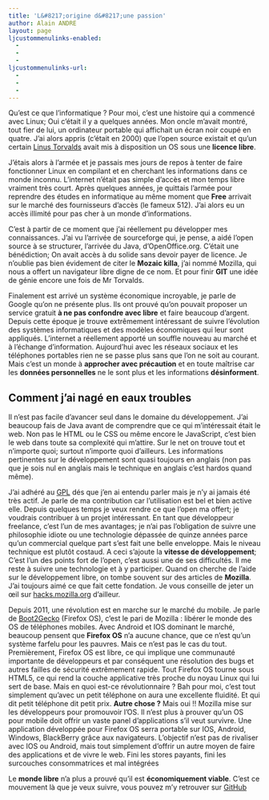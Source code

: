 ```yaml
---
title: 'L&#8217;origine d&#8217;une passion'
author: Alain ANDRE
layout: page
ljcustommenulinks-enabled:
  - 
  - 
  - 
ljcustommenulinks-url:
  - 
  - 
  - 
---
```

Qu&#8217;est ce que l&#8217;informatique ? Pour moi, c&#8217;est une histoire qui a commencé avec Linux; Oui c&#8217;était il y a quelques années. Mon oncle m&#8217;avait montré, tout fier de lui, un ordinateur portable qui affichait un écran noir coupé en quatre. J&#8217;ai alors appris (c&#8217;était en 2000) que l&#8217;open source existait et qu&#8217;un certain [Linus Torvalds][1] avait mis à disposition un OS sous une **licence libre**.

J&#8217;étais alors à l&#8217;armée et je passais mes jours de repos à tenter de faire fonctionner Linux en compilant et en cherchant les informations dans ce monde inconnu. L&#8217;internet n&#8217;était pas simple d’accès et mon temps libre vraiment très court. Après quelques années, je quittais l&#8217;armée pour reprendre des études en informatique au même moment que **Free** arrivait sur le marché des fournisseurs d’accès (le fameux 512). J&#8217;ai alors eu un accès illimité pour pas cher à un monde d&#8217;informations.

C&#8217;est à partir de ce moment que j&#8217;ai réellement pu développer mes connaissances. J&#8217;ai vu l&#8217;arrivée de sourceforge qui, je pense, a aidé l&#8217;open source à se structurer, l’arrivée du Java, d&#8217;OpenOffice.org. C&#8217;était une bénédiction; On avait accès à du solide sans devoir payer de licence. Je n&#8217;oublie pas bien évidement de citer le **Mozaic killa**, j&#8217;ai nommé Mozilla, qui nous a offert un navigateur libre digne de ce nom. Et pour finir **GIT** une idée de génie encore une fois de Mr Torvalds.

Finalement est arrivé un système économique incroyable, je parle de Google qu&#8217;on ne présente plus. Ils ont prouvé qu&#8217;on pouvait proposer un service gratuit **à ne pas confondre avec libre** et faire beaucoup d&#8217;argent. Depuis cette époque je trouve extrêmement intéressant de suivre l&#8217;évolution des systèmes informatiques et des modèles économiques qui leur sont appliqués. L&#8217;internet a réellement apporté un souffle nouveau au marché et à l&#8217;échange d&#8217;information. Aujourd&#8217;hui avec les réseaux sociaux et les téléphones portables rien ne se passe plus sans que l&#8217;on ne soit au courant. Mais c&#8217;est un monde à **approcher avec précaution** et en toute maîtrise car les **données personnelles** ne le sont plus et les informations **désinforment**.

## Comment j&#8217;ai nagé en eaux troubles

Il n&#8217;est pas facile d&#8217;avancer seul dans le domaine du développement. J&#8217;ai beaucoup fais de Java avant de comprendre que ce qui m’intéressait était le web. Non pas le HTML ou le CSS ou même encore le JavaScript, c&#8217;est bien le web dans toute sa complexité qui m&#8217;attire. Sur le net on trouve tout et n&#8217;importe quoi; surtout n&#8217;importe quoi d’ailleurs. Les informations pertinentes sur le développement sont quasi toujours en anglais (non pas que je sois nul en anglais mais le technique en anglais c&#8217;est hardos quand même).

J&#8217;ai adhéré au [GPL][2] dés que j&#8217;en ai entendu parler mais je n&#8217;y ai jamais été très actif. Je parle de ma contribution car l&#8217;utilisation est bel et bien active elle. Depuis quelques temps je veux rendre ce que l&#8217;open ma offert; je voudrais contribuer à un projet intéressant. En tant que développeur freelance, c&#8217;est l&#8217;un de mes avantages; je n&#8217;ai pas l&#8217;obligation de suivre une philosophie idiote ou une technologie dépassée de quinze années parce qu’un commercial quelque part s&#8217;est fait une belle enveloppe. Mais le niveau technique est plutôt costaud. A ceci s&#8217;ajoute la **vitesse de développement**; C&#8217;est l&#8217;un des points fort de l&#8217;open, c&#8217;est aussi une de ses difficultés. Il me reste à suivre une technologie et à y participer. Quand on cherche de l&#8217;aide sur le développement libre, on tombe souvent sur des articles de **Mozilla**. J&#8217;ai toujours aimé ce que fait cette fondation. Je vous conseille de jeter un œil sur [hacks.mozilla.org][3] d&#8217;ailleur.

Depuis 2011, une révolution est en marche sur le marché du mobile. Je parle de [Boot2Gecko][4] (Firefox OS), c&#8217;est le pari de Mozilla : libérer le monde des OS de téléphones mobiles. Avec Android et IOS dominant le marché, beaucoup pensent que **Firefox OS** n&#8217;a aucune chance, que ce n&#8217;est qu&#8217;un système farfelu pour les pauvres. Mais ce n&#8217;est pas le cas du tout. Premièrement, Firefox OS est libre, ce qui implique une communauté importante de développeurs et par conséquent une résolution des bugs et autres failles de sécurité extrêmement rapide. Tout Firefox OS tourne sous HTML5, ce qui rend la couche applicative très proche du noyau Linux qui lui sert de base. Mais en quoi est-ce révolutionnaire ? Bah pour moi, c&#8217;est tout simplement qu&#8217;avec un petit téléphone on aura une excellente fluidité. Et qui dit petit téléphone dit petit prix. **Autre chose ?** Mais oui !! Mozilla mise sur les développeurs pour promouvoir l&#8217;OS. Il n&#8217;est plus à prouver qu&#8217;un OS pour mobile doit offrir un vaste panel d&#8217;applications s&#8217;il veut survivre. Une application développée pour Firefox OS serra portable sur IOS, Android, Windows, BlackBerry grâce aux navigateurs. L&#8217;objectif n&#8217;est pas de rivaliser avec IOS ou Android, mais tout simplement d&#8217;offrir un autre moyen de faire des applications et de vivre le web. Fini les stores payants, fini les surcouches consommatrices et mal intégrées

Le **monde libre** n&#8217;a plus a prouvé qu&#8217;il est **économiquement viable**. C&#8217;est ce mouvement là que je veux suivre, vous pouvez m&#8217;y retrouver sur [GitHub][5]

 [1]: https://fr.wikipedia.org/wiki/Linus_Torvalds
 [2]: https://fr.wikipedia.org/wiki/Licence_publique_g%C3%A9n%C3%A9rale_GNU
 [3]: https://hacks.mozilla.org/
 [4]: https://en.wikipedia.org/wiki/Boot_to_gecko
 [5]: https://github.com/alain-andre